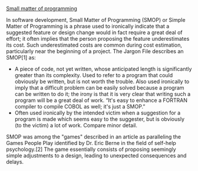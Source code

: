 [Small matter of programming](https://en.wikipedia.org/wiki/Small_matter_of_programming)

In software development, Small Matter of Programming (SMOP) or Simple Matter of Programming is a phrase used to ironically indicate that a suggested feature or design change would in fact require a great deal of effort; it often implies that the person proposing the feature underestimates its cost. Such underestimated costs are common during cost estimation, particularly near the beginning of a project. The Jargon File describes an SMOP[1] as:

* A piece of code, not yet written, whose anticipated length is significantly greater than its complexity. Used to refer to a program that could obviously be written, but is not worth the trouble. Also used ironically to imply that a difficult problem can be easily solved because a program can be written to do it; the irony is that it is very clear that writing such a program will be a great deal of work. “It's easy to enhance a FORTRAN compiler to compile COBOL as well; it's just a SMOP.”
* Often used ironically by the intended victim when a suggestion for a program is made which seems easy to the suggester, but is obviously (to the victim) a lot of work. Compare minor detail.

SMOP was among the "games" described in an article as paralleling the Games People Play identified by Dr. Eric Berne in the field of self-help psychology.[2] The game essentially consists of proposing seemingly simple adjustments to a design, leading to unexpected consequences and delays.